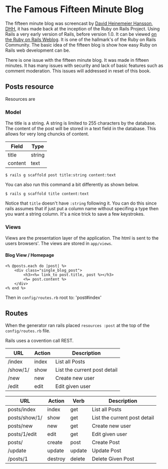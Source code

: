 # The Famous Fifteen Minute BlogThe fifteen minute blog was screencast by [David Heinemeier Hansson](http://david.heinemeierhansson.com/), [DHH](https://github.com/dhh), it has made back at the inception of the Ruby on Rails Project. Using Rails a very early version of Rails, before version 1.0. It can be viewed [on the Ruby on Rails Weblog](http://weblog.rubyonrails.org/2008/11/27/new-15-minute-blog-video-on-rails-2-2/). It is one of the hallmark's of the Ruby on Rails Community. The basic idea of the fifteen blog is show how easy Ruby on Rails web development can be.There is one issue with the fifteen minute blog. It was made in fifteen minutes. It has many issues with security and lack of basic features such as comment moderation. This issues will addressed in reset of this book.## Posts resourceResources are
### ModelThe title is a string. A string is limited to 255 characters by the database. The content of the post will be stored in a text field in the database. This allows for very long chuncks of content. | Field    | Type       ||----------|------------|| title    | string     || content  | text       |	$ rails g scaffold post title:string content:textYou can also run this command a bit differently as shown below.	$ rails g scaffold title content:textNotice that `title` doesn't have `:string` following it. You can do this since rails assumes that if just put a column name without specifing a type then you want a string column. It's a nice trick to save a few keystrokes. ### ViewsViews are the presentation layer of the application. The html is sent to the users browsers'. The views are stored in `app/views`. #### Blog View / Homepage	<% @posts.each do |post| %>		<div class="single_blog_post">			<h3><%= link_to post.title, post %></h3>			<%= post.content %>		</div>	<% end %>	Then in `config/routes.rb`	root to: 'post#index'## Routes
When the generator ran rails placed `resources :post` at the top of the `config/routes.rb` file.Rails uses a covention call REST.| URL 	   | Action | Description    				 ||----------|--------|--------------------------------|| /index   | index  | List all Posts 				 | | /show/1/ | show   | List the current post detail   || /new     | new    | Create new user                || /edit    | edit   | Edit given user                || URL 	   		| Action  | Verb      | Description    		 	    ||---------------|---------|-----------|-----------------------------|| posts/index   | index   | get       | List all Posts 		 	    | | posts/show/1/ | show    | get       | List the current post detail|| posts/new     | new     | get       | Create new user             || posts/1/edit  | edit    | get       | Edit given user             || posts/  		| create  | post      | Create Post 				|| /update       | update  | update    | Update Post                 || /posts/1      | destroy | delete    | Delete Given Post           |  